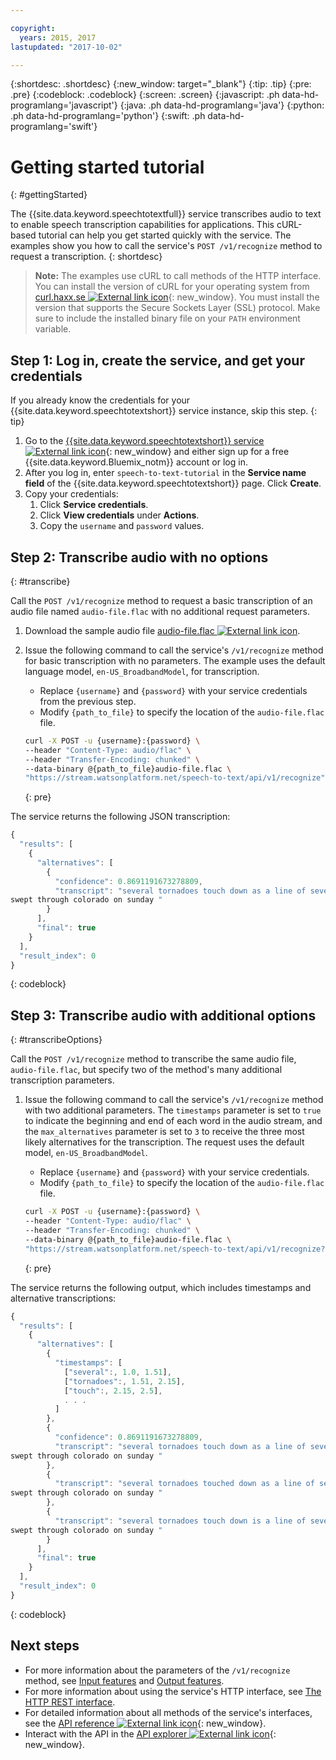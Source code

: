 ```yaml
---

copyright:
  years: 2015, 2017
lastupdated: "2017-10-02"

---
```


{:shortdesc: .shortdesc}
{:new_window: target="_blank"}
{:tip: .tip}
{:pre: .pre}
{:codeblock: .codeblock}
{:screen: .screen}
{:javascript: .ph data-hd-programlang='javascript'}
{:java: .ph data-hd-programlang='java'}
{:python: .ph data-hd-programlang='python'}
{:swift: .ph data-hd-programlang='swift'}

# Getting started tutorial
{: #gettingStarted}

The {{site.data.keyword.speechtotextfull}} service transcribes audio to text to enable speech transcription capabilities for applications. This cURL-based tutorial can help you get started quickly with the service. The examples show you how to call the service's `POST /v1/recognize` method to request a transcription.
{: shortdesc}

> **Note:** The examples use cURL to call methods of the HTTP interface. You can install the version of cURL for your operating system from [curl.haxx.se ![External link icon](../../icons/launch-glyph.svg "External link icon")](https://curl.haxx.se/){: new_window}. You must install the version that supports the Secure Sockets Layer (SSL) protocol. Make sure to include the installed binary file on your `PATH` environment variable.

## Step 1: Log in, create the service, and get your credentials

If you already know the credentials for your {{site.data.keyword.speechtotextshort}} service instance, skip this step.
{: tip}

1.  Go to the [{{site.data.keyword.speechtotextshort}} service ![External link icon](../../icons/launch-glyph.svg "External link icon")](https://console.bluemix.net/catalog/services/speech-to-text/){: new_window} and either sign up for a free {{site.data.keyword.Bluemix_notm}} account or log in.
1.  After you log in, enter `speech-to-text-tutorial` in the **Service name field** of the {{site.data.keyword.speechtotextshort}} page. Click **Create**.
1.  Copy your credentials:
    1.  Click **Service credentials**.
    1.  Click **View credentials** under **Actions**.
    1.  Copy the `username` and `password` values.

## Step 2: Transcribe audio with no options
{: #transcribe}

Call the `POST /v1/recognize` method to request a basic transcription of an audio file named `audio-file.flac` with no additional request parameters.

1.  Download the sample audio file <a target="_blank" href="https://watson-developer-cloud.github.io/doc-tutorial-downloads/speech-to-text/audio-file.flac" download="audio-file.flac">audio-file.flac <img src="../../icons/launch-glyph.svg" alt="External link icon" title="External link icon" class="style-scope doc-content"></a>.
1.  Issue the following command to call the service's `/v1/recognize` method for basic transcription with no parameters. The example uses the default language model, `en-US_BroadbandModel`, for transcription.
    -   Replace `{username}` and `{password}` with your service credentials from the previous step.
    -   Modify `{path_to_file}` to specify the location of the `audio-file.flac` file.

    ```bash
    curl -X POST -u {username}:{password} \
    --header "Content-Type: audio/flac" \
    --header "Transfer-Encoding: chunked" \
    --data-binary @{path_to_file}audio-file.flac \
    "https://stream.watsonplatform.net/speech-to-text/api/v1/recognize"
    ```
    {: pre}

The service returns the following JSON transcription:

```javascript
{
  "results": [
    {
      "alternatives": [
        {
          "confidence": 0.8691191673278809,
          "transcript": "several tornadoes touch down as a line of severe thunderstorms
swept through colorado on sunday "
        }
      ],
      "final": true
    }
  ],
  "result_index": 0
}
```
{: codeblock}

## Step 3: Transcribe audio with additional options
{: #transcribeOptions}

Call the `POST /v1/recognize` method to transcribe the same audio file, `audio-file.flac`, but specify two of the method's many additional transcription parameters.

1.  Issue the following command to call the service's `/v1/recognize` method with two additional parameters. The `timestamps` parameter is set to `true` to indicate the beginning and end of each word in the audio stream, and the `max_alternatives` parameter is set to `3` to receive the three most likely alternatives for the transcription. The request uses the default model, `en-US_BroadbandModel`.
    -   Replace `{username}` and `{password}` with your service credentials.
    -   Modify `{path_to_file}` to specify the location of the `audio-file.flac` file.

    ```bash
    curl -X POST -u {username}:{password} \
    --header "Content-Type: audio/flac" \
    --header "Transfer-Encoding: chunked" \
    --data-binary @{path_to_file}audio-file.flac \
    "https://stream.watsonplatform.net/speech-to-text/api/v1/recognize?timestamps=true&max_alternatives=3"
    ```
    {: pre}

The service returns the following output, which includes timestamps and alternative transcriptions:

```javascript
{
  "results": [
    {
      "alternatives": [
        {
          "timestamps": [
            ["several":, 1.0, 1.51],
            ["tornadoes":, 1.51, 2.15],
            ["touch":, 2.15, 2.5],
            . . .
          ]
        },
        {
          "confidence": 0.8691191673278809,
          "transcript": "several tornadoes touch down as a line of severe thunderstorms
swept through colorado on sunday "
        },
        {
          "transcript": "several tornadoes touched down as a line of severe thunderstorms
swept through colorado on sunday "
        },
        {
          "transcript": "several tornadoes touch down is a line of severe thunderstorms
swept through colorado on sunday "
        }
      ],
      "final": true
    }
  ],
  "result_index": 0
}
```
{: codeblock}

## Next steps

-   For more information about the parameters of the `/v1/recognize` method, see [Input features](/docs/services/speech-to-text/input.html) and [Output features](/docs/services/speech-to-text/output.html).
-   For more information about using the service's HTTP interface, see [The HTTP REST interface](/docs/services/speech-to-text/http.html).
-   For detailed information about all methods of the service's interfaces, see the [API reference ![External link icon](../../icons/launch-glyph.svg "External link icon")](https://www.ibm.com/watson/developercloud/speech-to-text/api/v1/){: new_window}.
-   Interact with the API in the [API explorer ![External link icon](../../icons/launch-glyph.svg "External link icon")](https://watson-api-explorer.mybluemix.net/apis/speech-to-text-v1){: new_window}.
